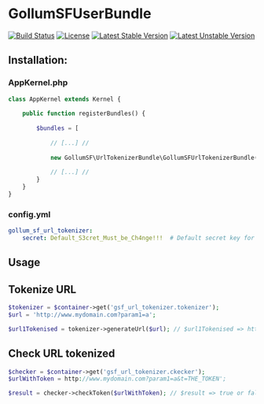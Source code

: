 # GollumSFUserBundle

[![Build Status](https://travis-ci.org/GollumSF/url-tokenizer-bundle.svg?branch=master)](https://travis-ci.org/GollumSF/url-tokenizer-bundle)
[![License](https://poser.pugx.org/gollumsf/url-tokenizer-bundle/license)](https://packagist.org/packages/gollumsf/url-tokenizer-bundle)
[![Latest Stable Version](https://poser.pugx.org/gollumsf/url-tokenizer-bundle/v/stable)](https://packagist.org/packages/gollumsf/url-tokenizer-bundle)
[![Latest Unstable Version](https://poser.pugx.org/gollumsf/url-tokenizer-bundle/v/unstable)](https://packagist.org/packages/gollumsf/url-tokenizer-bundle)


## Installation:

### AppKernel.php
```php
class AppKernel extends Kernel {
	
	public function registerBundles() {
		
		$bundles = [
			
			// [...] //
			
			new GollumSF\UrlTokenizerBundle\GollumSFUrlTokenizerBundle(),
			
			// [...] // 
		}
	}
}
```

### config.yml

```yml
gollum_sf_url_tokenizer:
    secret: Default_S3cret_Must_be_Ch4nge!!!  # Default secret key for token
```

## Usage

## Tokenize URL

```php
$tokenizer = $container->get('gsf_url_tokenizer.tokenizer');
$url = 'http://www.mydomain.com?param1=a';

$url1Tokenised = tokenizer->generateUrl($url); // $url1Tokenised => http://www.mydomain.com?param1=a&t=THE_TOKEN

```

## Check URL tokenized

```php
$checker = $container->get('gsf_url_tokenizer.ckecker');
$urlWithToken = http://www.mydomain.com?param1=a&t=THE_TOKEN';

$result = checker->checkToken($urlWithToken); // $result => true or false

```